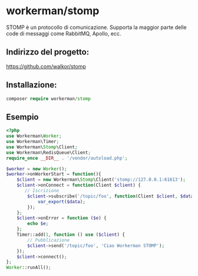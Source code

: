 # workerman/stomp

STOMP è un protocollo di comunicazione. Supporta la maggior parte delle code di messaggi come RabbitMQ, Apollo, ecc.

## Indirizzo del progetto:
https://github.com/walkor/stomp

## Installazione:
```php
composer require workerman/stomp
```

## Esempio
```php
<?php
use Workerman\Worker;
use Workerman\Timer;
use Workerman\Stomp\Client;
use Workerman\RedisQueue\Client;
require_once __DIR__ . '/vendor/autoload.php';

$worker = new Worker();
$worker->onWorkerStart = function(){
    $client = new Workerman\Stomp\Client('stomp://127.0.0.1:61613');
    $client->onConnect = function(Client $client) {
       // Iscrizione
        $client->subscribe('/topic/foo', function(Client $client, $data) {
            var_export($data);
        });
    };
    $client->onError = function ($e) {
        echo $e;
    };
    Timer::add(1, function () use ($client) {
        // Pubblicazione
        $client->send('/topic/foo', 'Ciao Workerman STOMP');
    });
    $client->connect();
};
Worker::runAll();
```

